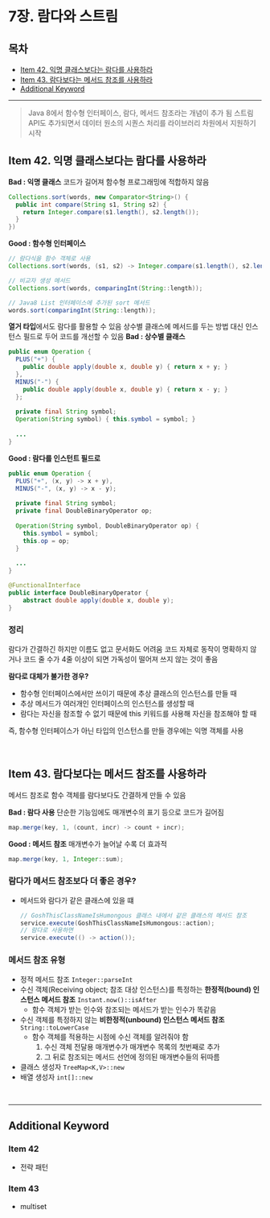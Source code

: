 # 7장. 람다와 스트림

## 목차

- [Item 42. 익명 클래스보다는 람다를 사용하라](#Item-42-익명-클래스보다는-람다를-사용하라)
- [Item 43. 람다보다는 메서드 참조를 사용하라](#Item-43-람다보다는-메서드-참조를-사용하라)
- [Additional Keyword](#Additional-Keyword)

---

> Java 8에서 함수형 인터페이스, 람다, 메서드 참조라는 개념이 추가 됨
> 스트림 API도 추가되면서 데이터 원소의 시퀀스 처리를 라이브러리 차원에서 지원하기 시작

## Item 42. 익명 클래스보다는 람다를 사용하라

**Bad : 익명 클래스**
코드가 길어져 함수형 프로그래밍에 적합하지 않음

```java
Collections.sort(words, new Comparator<String>() {
  public int compare(String s1, String s2) {
    return Integer.compare(s1.length(), s2.length());
  }
})
```

**Good : 함수형 인터페이스**

```java
// 람다식을 함수 객체로 사용
Collections.sort(words, (s1, s2) -> Integer.compare(s1.length(), s2.length()));

// 비교자 생성 메서드
Collections.sort(words, comparingInt(String::length));

// Java8 List 인터페이스에 추가된 sort 메서드
words.sort(comparingInt(String::length));
```

**열거 타입**에서도 람다를 활용할 수 있음
상수별 클래스에 메서드를 두는 방법 대신 인스턴스 필드로 두어 코드를 개선할 수 있음
**Bad : 상수별 클래스**

```java
public enum Operation {
  PLUS("+") {
    public double apply(double x, double y) { return x + y; }
  },
  MINUS("-") {
    public double apply(double x, double y) { return x - y; }
  };
  
  private final String symbol;
  Operation(String symbol) { this.symbol = symbol; }
  
  ...
}
```

**Good : 람다를 인스턴트 필드로**

```java
public enum Operation {
  PLUS("+", (x, y) -> x + y),
  MINUS("-", (x, y) -> x - y);
  
  private final String symbol;
  private final DoubleBinaryOperator op;
  
  Operation(String symbol, DoubleBinaryOperator op) { 
    this.symbol = symbol; 
    this.op = op;
  }
  
  ...
}

@FunctionalInterface
public interface DoubleBinaryOperator {
    abstract double apply(double x, double y);
}
```

### 정리

람다가 간결하긴 하지만 이름도 없고 문서화도 어려움
코드 자체로 동작이 명확하지 않거나 코드 줄 수가 4줄 이상이 되면 가독성이 떨어져 쓰지 않는 것이 좋음

**람다로 대체가 불가한 경우?**

* 함수형 인터페이스에서만 쓰이기 때문에 추상 클래스의 인스턴스를 만들 때
* 추상 메서드가 여러개인 인터페이스의 인스턴스를 생성할 때
* 람다는 자신을 참조할 수 없기 때문에 this 키워드를 사용해 자신을 참조해야 할 때

즉, 함수형 인터페이스가 아닌 타입의 인스턴스를 만들 경우에는 익명 객체를 사용

<br>

## Item 43. 람다보다는 메서드 참조를 사용하라

메서드 참조로 함수 객체를 람다보다도 간결하게 만들 수 있음

**Bad : 람다 사용**
단순한 기능임에도 매개변수의 표기 등으로 코드가 길어짐

```java
map.merge(key, 1, (count, incr) -> count + incr);
```

**Good : 메서드 참조**
매개변수가 늘어날 수록 더 효과적

```java
map.merge(key, 1, Integer::sum);
```

### 람다가 메서드 참조보다 더 좋은 경우?

* 메서드와 람다가 같은 클래스에 있을 떄

  ```java
  // GoshThisClassNameIsHumongous 클래스 내에서 같은 클래스의 메서드 참조 
  service.execute(GoshThisClassNameIsHumongous::action);
  // 람다로 사용하면
  service.execute(() -> action());
  ```

### 메서드 참조 유형

* 정적 메서드 참조
  `Integer::parseInt`
* 수신 객체(Receiving object; 참조 대상 인스턴스)를 특정하는 **한정적(bound) 인스턴스 메서드 참조**
  `Instant.now()::isAfter`
  * 함수 객체가 받는 인수와 참조되는 메서드가 받는 인수가 똑같음
* 수신 객체를 특정하지 않는 **비한정적(unbound) 인스턴스 메서드 참조**
  `String::toLowerCase`
  * 함수 객체를 적용하는 시점에 수신 객체를 알려줘야 함
    1. 수신 객체 전달용 매개변수가 매개변수 목록의 첫번째로 추가
    2. 그 뒤로 참조되는 메서드 선언에 정의된 매개변수들의 뒤따름
* 클래스 생성자
  `TreeMap<K,V>::new`
* 배열 생성자
  `int[]::new`

<br>

---

## Additional Keyword

### Item 42

* 전략 패턴

### Item 43

* multiset